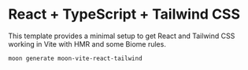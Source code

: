 # React + TypeScript + Tailwind CSS

This template provides a minimal setup to get React and Tailwind CSS working in Vite with HMR and some Biome rules.

```sh
moon generate moon-vite-react-tailwind
```
